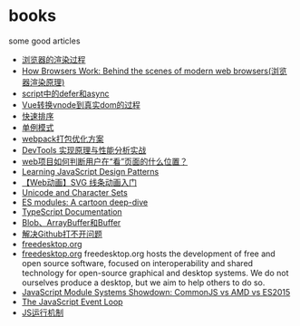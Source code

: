 # books
some good articles

- <a href="https://zhuanlan.zhihu.com/p/74792085" target="_blank">浏览器的渲染过程</a>
- <a href="https://www.html5rocks.com/en/tutorials/internals/howbrowserswork/" target="_blank">How Browsers Work: Behind the scenes of modern web browsers(浏览器渲染原理)
- <a href="https://www.cnblogs.com/jiasm/p/7683930.html" target="_blank">script中的defer和async
- <a href="https://blog.csdn.net/qq_37947438/article/details/114481291" target="_blank">Vue转换vnode到真实dom的过程
- <a href="https://www.jianshu.com/p/e3909369295e" target="_blank">快速排序
- <a href="https://segmentfault.com/a/1190000017717841" target="_blank">单例模式
- <a href="https://segmentfault.com/a/1190000022205477" target="_blank">webpack打包优化方案
- <a href="https://my.oschina.net/vivotech/blog/5379977" target="_blank">DevTools 实现原理与性能分析实战
- <a href="https://www.zhihu.com/question/67328049/answer/488549036" target="_blank">web项目如何判断用户在“看”页面的什么位置？
- <a href="https://www.patterns.dev/posts/classic-design-patterns/#introduction" target="_blank">Learning JavaScript Design Patterns
- <a href="https://www.cnblogs.com/coco1s/p/6225973.html" target="_blank">【Web动画】SVG 线条动画入门
- <a href="https://www.joelonsoftware.com/2003/10/08/the-absolute-minimum-every-software-developer-absolutely-positively-must-know-about-unicode-and-character-sets-no-excuses/" target="_blank">Unicode and Character Sets
- <a href="https://hacks.mozilla.org/2018/03/es-modules-a-cartoon-deep-dive/" target="_blank">ES modules: A cartoon deep-dive
- <a href="https://www.typescriptlang.org/docs/" target="_blank">TypeScript Documentation
- <a href="https://zhuanlan.zhihu.com/p/97768916" target="_blank">Blob、ArrayBuffer和Buffer
- <a href="https://zhuanlan.zhihu.com/p/158938544" target="_blank">解决Github打不开问题
- <a href="https://www.freedesktop.org/software/systemd/man/systemd.unit.html" target="_blank">freedesktop.org
- <a href="https://www.freedesktop.org/wiki/" target="_blank">freedesktop.org</a>
  freedesktop.org hosts the development of free and open source software, focused on interoperability and shared technology for open-source graphical and desktop systems. We do not ourselves produce a desktop, but we aim to help others to do so.
- <a href="https://auth0.com/blog/javascript-module-systems-showdown/" target="_blank">JavaScript Module Systems Showdown: CommonJS vs AMD vs ES2015
- <a href="https://flaviocopes.com/javascript-event-loop/" target="_blank">The JavaScript Event Loop
- <a href="https://juejin.cn/post/6844904050543034376#heading-14" target="_blank">JS运行机制</a>